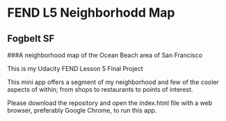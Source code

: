# FEND L5 Neighborhodd Map
## Fogbelt SF 
###A neighborhood map of the Ocean Beach area of San Francisco


This is my Udacity FEND Lesson 5 Final Project

This mini app offers a segment of my neighborhood and few of the cooler aspects of within; from shops to restaurants to points of interest.

Please download the repository and open the index.html file with a web browser, preferably Google Chrome, to run this app.
